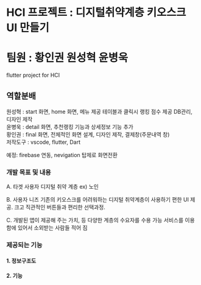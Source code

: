 # HCI 프로젝트 : 디지털취약계층 키오스크 UI 만들기
# 팀원 : 황인권 원성혁 윤병욱

flutter project for HCI

## 역할분배
원성혁 : start 화면, home 화면, 메뉴 제공 테이블과 클릭시 랭킹 점수 제공 DB관리, 디자인 제작 <br/>
윤병욱 : detail 화면, 추천랭킹 기능과 상세정보 기능 추가 <br/>
황인권 : final 화면, 전체적인 화면 설계, 디자인 제작, 결제창(주문내역 창) <br/>
저작도구 : vscode, flutter, Dart

예정: firebase 연동, nevigation 탑제로 화면전환


### 개발 목표 및 내용
 A. 타겟 사용자
디지털 취약 계층 ex) 노인

B. 사용자 니즈
기존의 키오스크를 어려워하는 디지털 취약계층이 사용하기 편한 UI 제공.
크고 직관적인 버튼들과 편리한 선택과정.

C. 개발된 앱이 제공해 주는 가치, 등
다양한 계층의 수요자를 수용 가능
서비스를 이용함에 있어서 소외받는 사람들 적어 짐

### 제공되는 기능
#### 1. 정보구조도

#### 2. 기능
